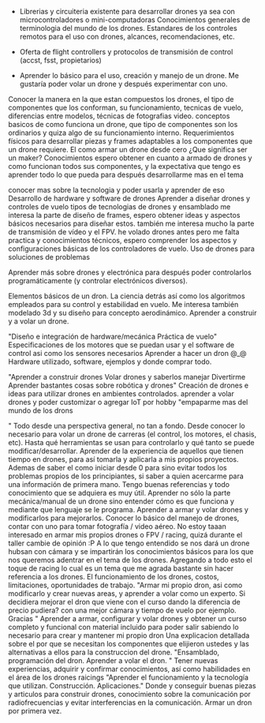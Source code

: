 - Librerias y circuiteria existente para desarrollar drones ya sea con
microcontroladores o mini-computadoras Conocimientos generales de terminologia
del mundo de los drones. Estandares de los controles remotos para el uso con
drones, alcances, recomendaciones, etc.

-  Oferta de flight controllers y protocolos de transmisión de control (accst, fsst, propietarios)

- Aprender lo básico para el uso, creación y manejo de un drone. Me gustaría poder volar un drone y después experimentar con uno.

Conocer la manera en la que estan compuestos los drones, el tipo de componentes que los conforman, su funcionamiento, tecnicas de vuelo, diferencias entre modelos, técnicas de fotografias video.
conceptos basicos de como funciona un drone, que tipo de componentes son los ordinarios y quiza algo de su funcionamiento interno.
Requerimientos físicos para desarrollar piezas y frames adaptables a los componentes que un drone requiere.
El como armar un drone desde cero
¿Que significa ser un maker?
Conocimientos espero obtener en cuanto a armado de drones y como funcionan todos sus componentes, y la expectativa que tengo es aprender todo lo que pueda para después desarrollarme mas en el tema

conocer mas sobre la tecnologia y poder usarla y aprender de eso
Desarrollo de hardware y software de drones
Aprender a diseñar drones y controles de vuelo
tipos de tecnologias de drones y ensamblado
me interesa la parte de diseño de frames, espero obtener ideas y aspectos básicos necesarios para diseñar estos. también me interesa mucho la parte de transmisión de vídeo y el FPV. he volado drones antes pero me falta practica y conocimientos técnicos, espero comprender los aspectos y configuraciones básicas de los controladores de vuelo.
Uso de drones para soluciones de problemas

Aprender más sobre drones y electrónica para después poder controlarlos programáticamente (y controlar electrónicos diversos).

Elementos básicos de un dron. La ciencia detrás así como los algoritmos empleados para su control y estabilidad en vuelo. Me interesa también modelado 3d y su diseño para concepto aerodinámico.
Aprender a construir y a volar un drone.


"Diseño e integración de hardware/mecánica
Práctica de vuelo"
Especificaciones de los motores que se puedan usar y el software de control asi como los sensores necesarios
Aprender a hacer un dron @_@
Hardware utilizado, software, ejemplos y donde comprar todo.

"Aprender a construir drones
Volar drones y saberlos manejar
Divertirme
Aprender bastantes cosas sobre robótica y drones"
Creación de drones e ideas para utilizar drones en ambientes controlados.
aprender a volar drones y poder customizar o agregar IoT por hobby
"empaparme mas del mundo de los drons

"
Todo desde una perspectiva general, no tan a fondo. Desde conocer lo necesario para volar un drone de carreras (el control, los motores, el chasis, etc). Hasta qué herramientas se usan para controlarlo y qué tanto se puede modificar/desarrollar.
Aprender de la experiencia de aquellos que tienen tiempo en drones, para así tomarla y aplicarla a mis propios proyectos. Ademas de saber el como iniciar desde 0 para sino evitar todos los problemas propios de los principiantes, si saber a quien acercarme para una información de primera mano.
Tengo buenas referencias y todo conocimiento que se adquiera es muy útil.
Aprender no sólo la parte mecánica/manual de un drone sino entender cómo es que funciona y mediante que lenguaje se le programa.
Aprender a armar y volar drones y  modificarlos para mejorarlos.
Conocer lo básico del manejo de drones, contar con uno para tomar fotografía / video aéreo. No estoy taaan interesado en armar mis propios drones o FPV / racing, quizá durante el taller cambie de opinión :P
A lo que tengo entendido se nos dará un drone hubsan con cámara y se impartirán los conocimientos básicos para los que nos queremos adentrar en el tema de los drones. Agregando a todo esto el toque de racing lo cual es un tema que me agrada bastante sin hacer referencia a los drones.
El funcionamiento de los drones, costos, limitaciones, oportunidades de trabajo.
"Armar mi propio dron, asi como modificarlo y crear nuevas areas, y aprender a volar como un experto.
Si decidiera mejorar el dron que viene con el curso dando la diferencia de precio pudiera? con una mejor cámara y tiempo de vuelo por ejemplo.
Gracias
"
Aprender a armar, configurar y volar drones y obtener un curso completo y funcional con material incluido para poder salir sabiendo lo necesario para crear y mantener mi propio dron
Una explicacion detallada sobre el por que se necesitan los componentes que elijieron ustedes y las alternativas a ellos para la construccion del drone.
"Ensamblado, programación del dron. Aprender a volar el dron.
"
Tener nuevas experiencias, adquirir y confirmar conocimientos, así como habilidades en el área de los drones raicings
"Aprender el funcionamiento y la tecnología que utilizan.
Construcción.
Aplicaciones."
Donde y conseguir buenas piezas y articulos para construir drones, conocimiento sobre la comunicación por radiofrecuencias y evitar interferencias en la comunicación. Armar un dron por primera vez.
































